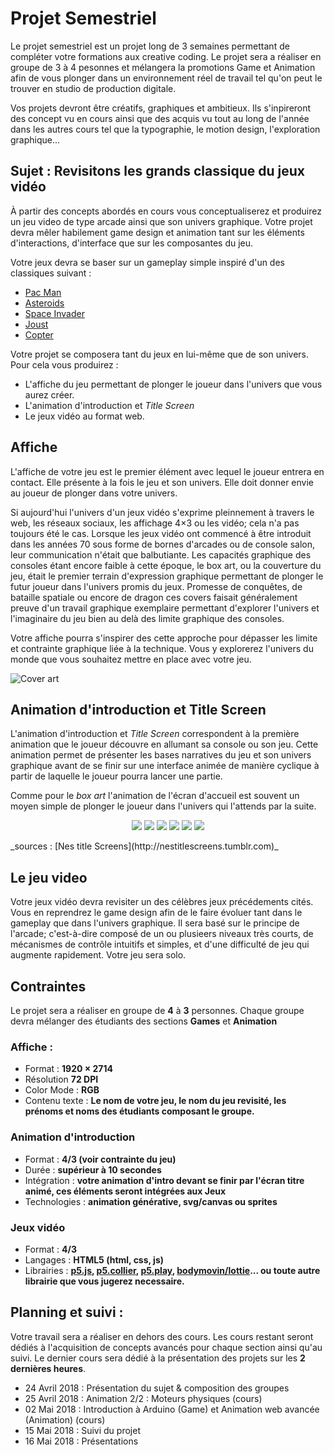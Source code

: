 # Projet Semestriel
Le projet semestriel est un projet long de 3 semaines permettant de compléter votre formations aux creative coding. Le projet sera a réaliser en groupe de 3 à 4 pesonnes et mélangera la promotions Game et Animation afin de vous plonger dans un environnement réel de travail tel qu'on peut le trouver en studio de production digitale.

Vos projets devront être créatifs, graphiques et ambitieux. Ils s'inpireront des concept vu en cours ainsi que des acquis vu tout au long de l'année dans les autres cours tel que la typographie, le motion design, l'exploration graphique...

## Sujet : Revisitons les grands classique du jeux vidéo
À partir des concepts abordés en cours vous conceptualiserez et produirez un jeu video de type arcade ainsi que son univers graphique. Votre projet devra mêler habilement game design et animation tant sur les éléments d'interactions, d'interface que sur les composantes du jeu.

Votre jeux devra se baser sur un gameplay simple inspiré d'un des classiques suivant :

* [Pac Man](https://en.wikipedia.org/wiki/Pac-Man)
* [Asteroids](https://en.wikipedia.org/wiki/Asteroids_(video_game))
* [Space Invader](https://en.wikipedia.org/wiki/Space_Invaders)
* [Joust](https://en.wikipedia.org/wiki/Joust_(video_game))
* [Copter](http://helicoptergame.wikia.com/wiki/Helicopter_Game_Wiki)

Votre projet se composera tant du jeux en lui-même que de son univers. Pour cela vous produirez :

* L'affiche du jeu permettant de plonger le joueur dans l'univers que vous aurez créer.
* L'animation d'introduction et _Title Screen_
* Le jeux vidéo au format web.

## Affiche
L'affiche de votre jeu est le premier élément avec lequel le joueur entrera en contact. Elle présente à la fois le jeu et son univers. Elle doit donner envie au joueur de plonger dans votre univers.

Si aujourd'hui l'univers d'un jeux vidéo s'exprime pleinnement à travers le web, les réseaux sociaux, les affichage 4×3 ou les vidéo; cela n'a pas toujours été le cas. Lorsque les jeux vidéo ont commencé à être introduit dans les années 70 sous forme de bornes d'arcades ou de console salon, leur communication n'était que balbutiante. Les capacités graphique des consoles étant encore faible à cette époque, le box art, ou la couverture du jeu, était le premier terrain d'expression graphique permettant de plonger le futur joueur dans l'univers promis du jeux. Promesse de conquêtes, de bataille spatiale ou encore de dragon ces covers faisait généralement preuve d'un travail graphique exemplaire permettant d'explorer l'univers et l'imaginaire du jeu bien au delà des limite graphique des consoles.

Votre affiche pourra s'inspirer des cette approche pour dépasser les limite et contrainte graphique liée à la technique. Vous y explorerez l'univers du monde que vous souhaitez mettre en place avec votre jeu.

![Cover art](https://www.arivaux.com/preprod/cc-2018/Covers.jpg)

## Animation d'introduction et Title Screen
L'animation d'introduction et _Title Screen_ correspondent à la première animation que le joueur découvre en allumant sa console ou son jeu. Cette animation permet de présenter les bases narratives du jeu et son univers graphique avant de se finir sur une interface animée de manière cyclique à partir de laquelle le joueur pourra lancer une partie.

Comme pour le _box art_ l'animation de l'écran d'accueil est souvent un moyen simple de plonger le joueur dans l'univers qui l'attends par la suite.

<p align="center">
<img src="https://78.media.tumblr.com/tumblr_lq745fhUvM1qm88llo1_540.gif">
<img src="https://78.media.tumblr.com/tumblr_lolegpR9wD1qm88llo1_540.gif">
<img src="https://78.media.tumblr.com/522acc1e9ac62fb5ced438d10d8d0ecc/tumblr_np6n6uZv1R1qm88llo1_540.gif">
<img src="https://78.media.tumblr.com/b7b6eb1b99cbf57b241c75b742a55ad4/tumblr_mvsozbkPdj1qm88llo1_540.gif">
<img src="https://78.media.tumblr.com/tumblr_m7o3782iNS1qm88llo1_540.gif">
<img src="https://78.media.tumblr.com/tumblr_m5docqTs2h1qm88llo1_r1_540.gif">
</p>
_sources : [Nes title Screens](http://nestitlescreens.tumblr.com)_

## Le jeu video
Votre jeux vidéo devra revisiter un des célèbres jeux précédements cités. Vous en reprendrez le game design afin de le faire évoluer tant dans le gameplay que dans l'univers graphique. Il sera basé sur le principe de l'arcade; c'est-à-dire composé de un ou plusieers niveaux très courts, de mécanismes de contrôle intuitifs et simples, et d'une difficulté de jeu qui augmente rapidement. Votre jeu sera solo.

## Contraintes
Le projet sera a réaliser en groupe de **4** à **3** personnes.
Chaque groupe devra mélanger des étudiants des sections **Games** et **Animation**

### Affiche :
* Format : **1920 × 2714**
* Résolution **72 DPI**
* Color Mode : **RGB**
* Contenu texte : **Le nom de votre jeu, le nom du jeu revisité, les prénoms et noms des étudiants composant le groupe.**

### Animation d'introduction
* Format : **4/3 (voir contrainte du jeu)**
* Durée : **supérieur à 10 secondes**
* Intégration : **votre animation d'intro devant se finir par l'écran titre animé, ces éléments seront intégrées aux Jeux**
* Technologies : **animation générative, svg/canvas ou sprites**

### Jeux vidéo
* Format : **4/3**
* Langages : **HTML5 (html, css, js)**
* Librairies : **[p5.js](https://p5js.org/), [p5.collier](https://github.com/bmoren/p5.collide2D), [p5.play](http://p5play.molleindustria.org/), [bodymovin/lottie](https://github.com/airbnb/lottie-web)... ou toute autre librairie que vous jugerez necessaire.**

## Planning et suivi :
Votre travail sera a réaliser en dehors des cours. Les cours restant seront dédiés à l'acquisition de concepts avancés pour chaque section ainsi qu'au suivi. Le dernier cours sera dédié à la présentation des projets sur les **2 dernières heures**.

* 24 Avril 2018 : Présentation du sujet & composition des groupes
* 25 Avril 2018 : Animation 2/2 : Moteurs physiques (cours)
* 02 Mai 2018 : Introduction à Arduino (Game) et Animation web avancée (Animation) (cours)
* 15 Mai 2018 : Suivi du projet
* 16 Mai 2018 : Présentations
